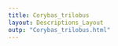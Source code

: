 ```yaml
---
title: Corybas_trilobus
layout: Descriptions_Layout 
outp: "Corybas_trilobus.html"
---
```



